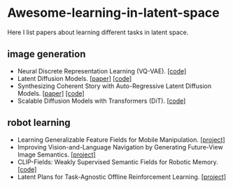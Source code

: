 # Awesome-learning-in-latent-space
Here I list papers about learning different tasks in latent space. 


## image generation
- Neural Discrete Representation Learning (VQ-VAE). [[code]](https://github.com/MishaLaskin/vqvae)
- Latent Diffusion Models. [[paper]](https://arxiv.org/abs/2112.10752) [[code]](https://github.com/CompVis/latent-diffusion)
- Synthesizing Coherent Story with Auto-Regressive Latent Diffusion Models. [[paper]](https://openaccess.thecvf.com/content/WACV2024/papers/Pan_Synthesizing_Coherent_Story_With_Auto-Regressive_Latent_Diffusion_Models_WACV_2024_paper.pdf) [[code]](https://github.com/xichenpan/ARLDM)
- Scalable Diffusion Models with Transformers (DiT). [[code]](https://github.com/facebookresearch/DiT)

## robot learning
- Learning Generalizable Feature Fields for Mobile Manipulation. [[project]](https://geff-b1.github.io)
- Improving Vision-and-Language Navigation by Generating Future-View Image Semantics. [[project]](https://jialuli-luka.github.io/VLN-SIG)
- CLIP-Fields: Weakly Supervised Semantic Fields for Robotic Memory. [[code]](https://github.com/notmahi/clip-fields)
- Latent Plans for Task-Agnostic Offline Reinforcement Learning. [[project]](http://tacorl.cs.uni-freiburg.de/)
